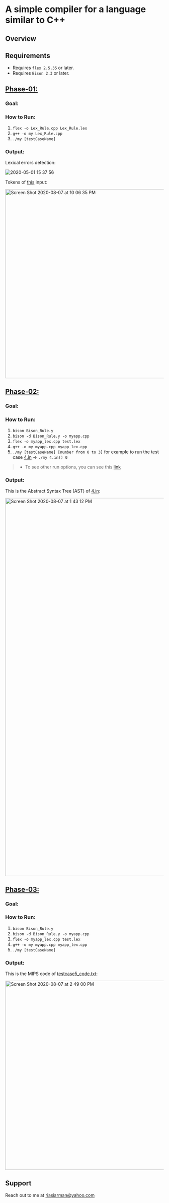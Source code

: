 # A simple compiler for a language similar to C++
## Overview

## Requirements
* Requires ``flex 2.5.35`` or later.
* Requires ``Bison 2.3`` or later.

## [Phase-01:](https://github.com/arman324/My-Compiler/tree/master/Phase-01)
### Goal:

### How to Run:
1. ``flex -o Lex_Rule.cpp Lex_Rule.lex``
2. ``g++ -o my Lex_Rule.cpp``
3. ``./my [testCaseName]``
### Output:
Lexical errors detection: 

![2020-05-01 15 37 56](https://user-images.githubusercontent.com/35253872/89671994-396b2180-d8f9-11ea-8517-9577ff0bd7e8.jpg)

Tokens of [this](https://github.com/arman324/My-Compiler/blob/master/Phase-01/testcases/5.in) input:

<img width="600" alt="Screen Shot 2020-08-07 at 10 06 35 PM" src="https://user-images.githubusercontent.com/35253872/89672734-68ce5e00-d8fa-11ea-867e-63b7610cd487.png">


## [Phase-02:](https://github.com/arman324/My-Compiler/tree/master/Phase-02)
### Goal:

### How to Run:
1. ``bison Bison_Rule.y``
2. ``bison -d Bison_Rule.y -o myapp.cpp``
3. ``flex -o myapp_lex.cpp test.lex``
4. ``g++ -o my myapp.cpp myapp_lex.cpp``
5. ``./my [testCaseName] [number from 0 to 3]`` for example to run the test case [4.in](https://github.com/arman324/My-Compiler/blob/master/Phase-02/4.in) ->  ``./my 4.in() 0``
> * To see other run options, you can see this [link](https://github.com/arman324/My-Compiler/blob/master/Phase-02/Program_Run_Options%20.pdf)
### Output:
This is the Abstract Syntax Tree (AST) of [4.in](https://github.com/arman324/My-Compiler/blob/master/Phase-02/4.in): 

<img width="1200" alt="Screen Shot 2020-08-07 at 1 43 12 PM" src="https://user-images.githubusercontent.com/35253872/89630112-1ff3b680-d8b4-11ea-920c-457625da6856.png">


## [Phase-03:]()
### Goal:

### How to Run:
1. ``bison Bison_Rule.y``
2. ``bison -d Bison_Rule.y -o myapp.cpp``
3. ``flex -o myapp_lex.cpp test.lex``
4. ``g++ -o my myapp.cpp myapp_lex.cpp``
5. ``./my [testCaseName]``
### Output:
This is the MIPS code of [testcase5_code.txt](https://github.com/arman324/My-Compiler/blob/master/Phase-03/testcase5_code.txt): 

<img width="600" alt="Screen Shot 2020-08-07 at 2 49 00 PM" src="https://user-images.githubusercontent.com/35253872/89636065-466a1f80-d8bd-11ea-95da-e7be04c57e49.png">


## Support
Reach out to me at riasiarman@yahoo.com
